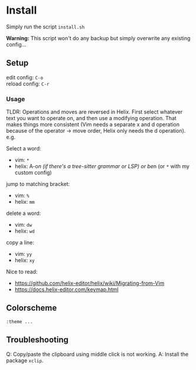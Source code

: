 # Install

Simply run the script `install.sh`

**Warning:** This script won't do any backup but simply overwrite any existing
config...

## Setup

edit config: `C-o`<br>
reload config: `C-r`

### Usage

TLDR: Operations and moves are reversed in Helix.
First select whatever text you want to operate on, and then use a modifying operation.
That makes things more consistent (Vim needs a separate x and d operation because of the operator -> move order, Helix only needs the d operation).
e.g.

Select a word:
* vim: `*`
* helix: A-o*n (if there's a tree-sitter grammar or LSP) or be*n (or `*` with my custom config)

jump to matching bracket:
* vim: ``%``
* helix: `mm`

delete a word:
* vim: `dw`
* helix: `wd`

copy a line:
* vim: `yy`
* helix: `xy`

Nice to read:
* https://github.com/helix-editor/helix/wiki/Migrating-from-Vim
* https://docs.helix-editor.com/keymap.html

## Colorscheme

`:theme ...`

## Troubleshooting

Q: Copy/paste the clipboard using middle click is not working.
A: Install the package `xclip`.
